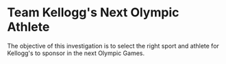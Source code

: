 # Team Kellogg's Next Olympic Athlete
The objective of this investigation is to select the right sport and athlete for Kellogg's to sponsor in the next Olympic Games.
